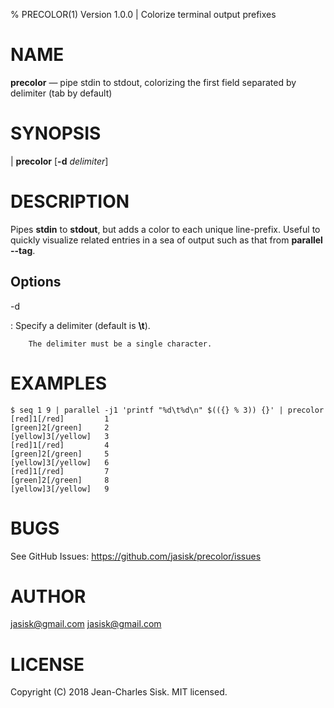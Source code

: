 % PRECOLOR(1) Version 1.0.0 | Colorize terminal output prefixes

NAME
====

**precolor** — pipe stdin to stdout, colorizing the first field separated by delimiter (tab by default)

SYNOPSIS
========

| **precolor** \[**-d** _delimiter_]

DESCRIPTION
===========

Pipes **stdin** to **stdout**, but adds a color to each unique line-prefix. Useful to quickly visualize related entries in a sea of output such as that from **parallel --tag**.

Options
-------

-d

:   Specify a delimiter (default is **\t**).

		The delimiter must be a single character.

EXAMPLES
========

```
$ seq 1 9 | parallel -j1 'printf "%d\t%d\n" $(({} % 3)) {}' | precolor
[red]1[/red]         1
[green]2[/green]     2
[yellow]3[/yellow]   3
[red]1[/red]         4
[green]2[/green]     5
[yellow]3[/yellow]   6
[red]1[/red]         7
[green]2[/green]     8
[yellow]3[/yellow]   9
```

BUGS
====

See GitHub Issues: <https://github.com/jasisk/precolor/issues>

AUTHOR
======

jasisk@gmail.com <jasisk@gmail.com>

LICENSE
=======

Copyright (C) 2018 Jean-Charles Sisk. MIT licensed.

